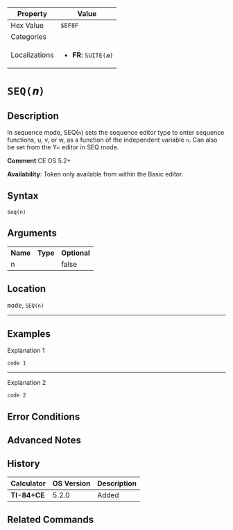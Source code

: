 | Property      | Value |
|---------------|-------|
| Hex Value     | `$EF8F`|
| Categories    | <ul></ul> |
| Localizations | <ul><li><b>FR</b>: `SUITE(𝒏)`</li></ul> |

# `SEQ(𝒏)`

## Description
In sequence mode, SEQ(`n`) sets the sequence editor type to enter sequence functions, u, v, or w, as a function of the independent variable `n`.   Can also be set from the Y= editor in SEQ mode.

<b>Comment</b>:CE OS 5.2+

<b>Availability</b>: Token only available from within the Basic editor.

## Syntax
`Seq(n)`

## Arguments
<table>
<tr><th>Name</th><th>Type</th><th>Optional</th></tr>

<tr><td>n</td><td></td><td>false</td></tr>

</table>

## Location
<kbd>mode</kbd>, `SEQ(n)`
<hr>

## Examples

Explanation 1
```ti-basic
code 1
```
---
Explanation 2
```ti-basic
code 2
```

## Error Conditions


## Advanced Notes


## History
| Calculator | OS Version | Description |
|------------|------------|-------------|
| <b>TI-84+CE</b> | 5.2.0 | Added

## Related Commands

    